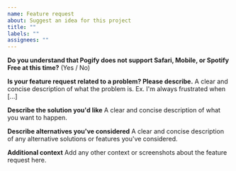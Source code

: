```yaml
---
name: Feature request
about: Suggest an idea for this project
title: ""
labels: ""
assignees: ""
---
```


**Do you understand that Pogify does not support Safari, Mobile, or Spotify Free at this time?**
(Yes / No)

**Is your feature request related to a problem? Please describe.**
A clear and concise description of what the problem is. Ex. I'm always frustrated when [...]

**Describe the solution you'd like**
A clear and concise description of what you want to happen.

**Describe alternatives you've considered**
A clear and concise description of any alternative solutions or features you've considered.

**Additional context**
Add any other context or screenshots about the feature request here.
